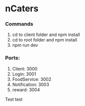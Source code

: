 # nCaters

### Commands
1. cd to client folder and npm install
2. cd to root folder and npm install
3. npm run dev

### Ports:
1. Client: 3000
2. Login: 3001
3. FoodService: 3002
4. Notification: 3003
5. reward: 3004


Test test